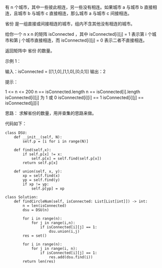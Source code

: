 有 n 个城市，其中一些彼此相连，另一些没有相连。如果城市 a 与城市 b 直接相连，且城市 b 与城市 c 直接相连，那么城市 a 与城市 c 间接相连。

省份 是一组直接或间接相连的城市，组内不含其他没有相连的城市。

给你一个 n x n 的矩阵 isConnected ，其中 isConnected[i][j] = 1 表示第 i 个城市和第 j 个城市直接相连，而 isConnected[i][j] = 0 表示二者不直接相连。

返回矩阵中 省份 的数量。

示例 1：


输入：isConnected = [[1,1,0],[1,1,0],[0,0,1]]
输出：2

提示：

1 <= n <= 200
n == isConnected.length
n == isConnected[i].length
isConnected[i][j] 为 1 或 0
isConnected[i][i] == 1
isConnected[i][j] == isConnected[j][i]

思路： 求解省份的数量，用并查集的思路来做。

代码如下：
```
class DSU:
    def __init__(self, N):
        self.p = [i for i in range(N)]

    def find(self,x):
        if self.p[x] != x:
            self.p[x] = self.find(self.p[x])
        return self.p[x]

    def union(self, x, y):
        xp = self.find(x)
        yp = self.find(y)
        if xp != yp:
            self.p[yp] = xp

class Solution:
    def findCircleNum(self, isConnected: List[List[int]]) -> int:
        n = len(isConnected)
        dsu = DSU(n)

        for i in range(n):
            for j in range(i,n):
                if isConnected[i][j] == 1:
                    dsu.union(i,j)
        res = set()

        for i in range(n):
            for j in range(i, n):
                if isConnected[i][j] == 1:
                    res.add(dsu.find(i))
        return len(res)


```